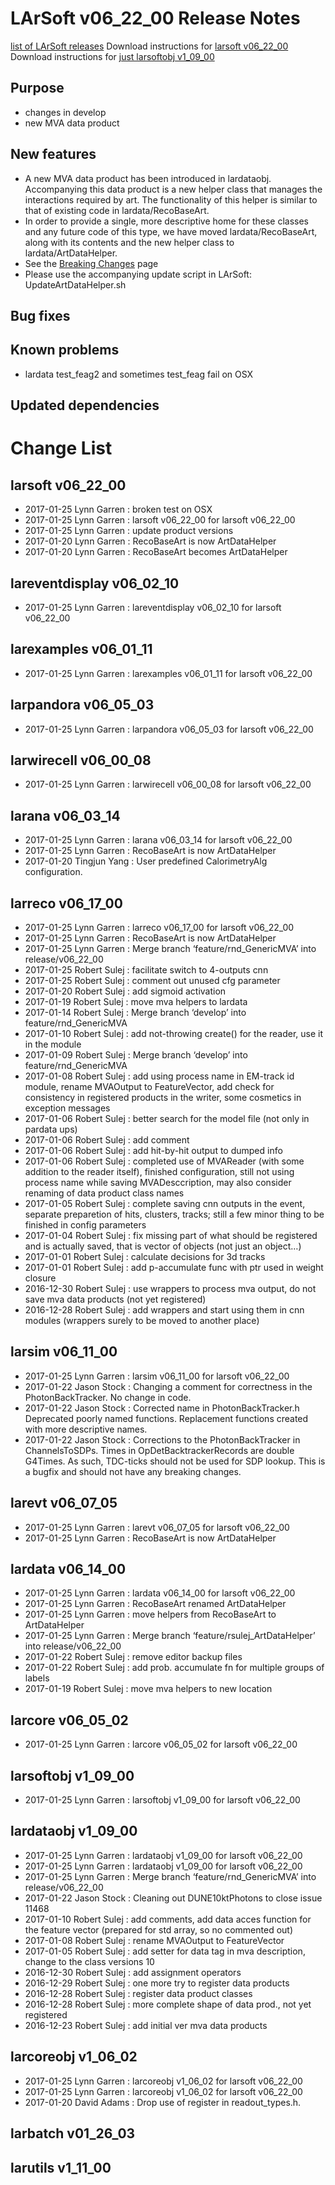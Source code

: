 LArSoft v06_22_00 Release Notes
======================================================================

[list of LArSoft releases](LArSoft_release_list)
Download instructions for [larsoft v06_22_00](http://scisoft.fnal.gov/scisoft/bundles/larsoft/v06_22_00/larsoft-v06_22_00.html)
Download instructions for [just larsoftobj v1_09_00](http://scisoft.fnal.gov/scisoft/bundles/larsoftobj/v1_09_00/larsoftobj-v1_09_00.html)

Purpose
--------------------

-   changes in develop
-   new MVA data product

New features
------------------------------

-   A new MVA data product has been introduced in lardataobj. Accompanying this data product is a new helper class that manages the interactions required by art. The functionality of this helper is similar to that of existing code in lardata/RecoBaseArt.
-   In order to provide a single, more descriptive home for these classes and any future code of this type, we have moved lardata/RecoBaseArt, along with its contents and the new helper class to lardata/ArtDataHelper.
-   See the [Breaking Changes](Breaking_Changes#lardataRecoBaseArt-renamed-lardataArtDataHelper) page
-   Please use the accompanying update script in LArSoft: UpdateArtDataHelper.sh

Bug fixes
------------------------

Known problems
----------------------------------

-   lardata test_feag2 and sometimes test_feag fail on OSX

Updated dependencies
----------------------------------------------

Change List
============================

larsoft v06_22_00
------------------------------------------

-   2017-01-25 Lynn Garren : broken test on OSX
-   2017-01-25 Lynn Garren : larsoft v06_22_00 for larsoft v06_22_00
-   2017-01-25 Lynn Garren : update product versions
-   2017-01-20 Lynn Garren : RecoBaseArt is now ArtDataHelper
-   2017-01-20 Lynn Garren : RecoBaseArt becomes ArtDataHelper

lareventdisplay v06_02_10
----------------------------------------------------------

-   2017-01-25 Lynn Garren : lareventdisplay v06_02_10 for larsoft v06_22_00

larexamples v06_01_11
--------------------------------------------------

-   2017-01-25 Lynn Garren : larexamples v06_01_11 for larsoft v06_22_00

larpandora v06_05_03
------------------------------------------------

-   2017-01-25 Lynn Garren : larpandora v06_05_03 for larsoft v06_22_00

larwirecell v06_00_08
--------------------------------------------------

-   2017-01-25 Lynn Garren : larwirecell v06_00_08 for larsoft v06_22_00

larana v06_03_14
----------------------------------------

-   2017-01-25 Lynn Garren : larana v06_03_14 for larsoft v06_22_00
-   2017-01-25 Lynn Garren : RecoBaseArt is now ArtDataHelper
-   2017-01-20 Tingjun Yang : User predefined CalorimetryAlg configuration.

larreco v06_17_00
------------------------------------------

-   2017-01-25 Lynn Garren : larreco v06_17_00 for larsoft v06_22_00
-   2017-01-25 Lynn Garren : RecoBaseArt is now ArtDataHelper
-   2017-01-25 Lynn Garren : Merge branch ‘feature/rnd_GenericMVA’ into release/v06_22_00
-   2017-01-25 Robert Sulej : facilitate switch to 4-outputs cnn
-   2017-01-25 Robert Sulej : comment out unused cfg parameter
-   2017-01-20 Robert Sulej : add sigmoid activation
-   2017-01-19 Robert Sulej : move mva helpers to lardata
-   2017-01-14 Robert Sulej : Merge branch ‘develop’ into feature/rnd_GenericMVA
-   2017-01-10 Robert Sulej : add not-throwing create() for the reader, use it in the module
-   2017-01-09 Robert Sulej : Merge branch ‘develop’ into feature/rnd_GenericMVA
-   2017-01-08 Robert Sulej : add using process name in EM-track id module, rename MVAOutput to FeatureVector, add check for consistency in registered products in the writer, some cosmetics in exception messages
-   2017-01-06 Robert Sulej : better search for the model file (not only in pardata ups)
-   2017-01-06 Robert Sulej : add comment
-   2017-01-06 Robert Sulej : add hit-by-hit output to dumped info
-   2017-01-06 Robert Sulej : completed use of MVAReader (with some addition to the reader itself), finished configuration, still not using process name while saving MVADesccription, may also consider renaming of data product class names
-   2017-01-05 Robert Sulej : complete saving cnn outputs in the event, separate preparetion of hits, clusters, tracks; still a few minor thing to be finished in config parameters
-   2017-01-04 Robert Sulej : fix missing part of what should be registered and is actually saved, that is vector of objects (not just an object…)
-   2017-01-01 Robert Sulej : calculate decisions for 3d tracks
-   2017-01-01 Robert Sulej : add p-accumulate func with ptr used in weight closure
-   2016-12-30 Robert Sulej : use wrappers to process mva output, do not save mva data products (not yet registered)
-   2016-12-28 Robert Sulej : add wrappers and start using them in cnn modules (wrappers surely to be moved to another place)

larsim v06_11_00
----------------------------------------

-   2017-01-25 Lynn Garren : larsim v06_11_00 for larsoft v06_22_00
-   2017-01-22 Jason Stock : Changing a comment for correctness in the PhotonBackTracker. No change in code.
-   2017-01-22 Jason Stock : Corrected name in PhotonBackTracker.h Deprecated poorly named functions. Replacement functions created with more descriptive names.
-   2017-01-22 Jason Stock : Corrections to the PhotonBackTracker in ChannelsToSDPs. Times in OpDetBacktrackerRecords are double G4Times. As such, TDC-ticks should not be used for SDP lookup. This is a bugfix and should not have any breaking changes.

larevt v06_07_05
----------------------------------------

-   2017-01-25 Lynn Garren : larevt v06_07_05 for larsoft v06_22_00
-   2017-01-25 Lynn Garren : RecoBaseArt is now ArtDataHelper

lardata v06_14_00
------------------------------------------

-   2017-01-25 Lynn Garren : lardata v06_14_00 for larsoft v06_22_00
-   2017-01-25 Lynn Garren : RecoBaseArt renamed ArtDataHelper
-   2017-01-25 Lynn Garren : move helpers from RecoBaseArt to ArtDataHelper
-   2017-01-25 Lynn Garren : Merge branch ‘feature/rsulej_ArtDataHelper’ into release/v06_22_00
-   2017-01-22 Robert Sulej : remove editor backup files
-   2017-01-22 Robert Sulej : add prob. accumulate fn for multiple groups of labels
-   2017-01-19 Robert Sulej : move mva helpers to new location

larcore v06_05_02
------------------------------------------

-   2017-01-25 Lynn Garren : larcore v06_05_02 for larsoft v06_22_00

larsoftobj v1_09_00
----------------------------------------------

-   2017-01-25 Lynn Garren : larsoftobj v1_09_00 for larsoft v06_22_00

lardataobj v1_09_00
----------------------------------------------

-   2017-01-25 Lynn Garren : lardataobj v1_09_00 for larsoft v06_22_00
-   2017-01-25 Lynn Garren : lardataobj v1_09_00 for larsoft v06_22_00
-   2017-01-25 Lynn Garren : Merge branch ‘feature/rnd_GenericMVA’ into release/v06_22_00
-   2017-01-22 Jason Stock : Cleaning out DUNE10ktPhotons to close issue 11468
-   2017-01-10 Robert Sulej : add comments, add data acces function for the feature vector (prepared for std array, so no commented out)
-   2017-01-08 Robert Sulej : rename MVAOutput to FeatureVector
-   2017-01-05 Robert Sulej : add setter for data tag in mva description, change to the class versions 10
-   2016-12-30 Robert Sulej : add assignment operators
-   2016-12-29 Robert Sulej : one more try to register data products
-   2016-12-28 Robert Sulej : register data product classes
-   2016-12-28 Robert Sulej : more complete shape of data prod., not yet registered
-   2016-12-23 Robert Sulej : add initial ver mva data products

larcoreobj v1_06_02
----------------------------------------------

-   2017-01-25 Lynn Garren : larcoreobj v1_06_02 for larsoft v06_22_00
-   2017-01-25 Lynn Garren : larcoreobj v1_06_02 for larsoft v06_22_00
-   2017-01-20 David Adams : Drop use of register in readout_types.h.

larbatch v01_26_03
--------------------------------------------

larutils v1_11_00
------------------------------------------
